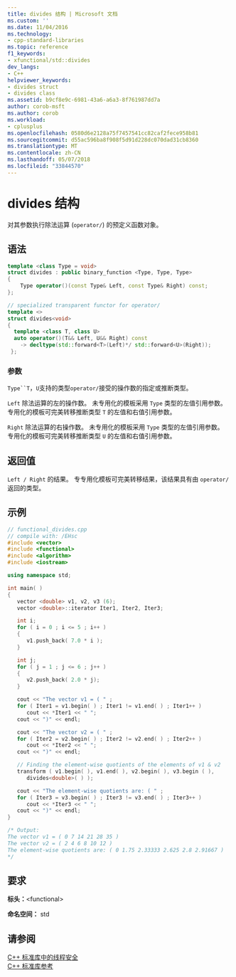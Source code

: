 ```yaml
---
title: divides 结构 | Microsoft 文档
ms.custom: ''
ms.date: 11/04/2016
ms.technology:
- cpp-standard-libraries
ms.topic: reference
f1_keywords:
- xfunctional/std::divides
dev_langs:
- C++
helpviewer_keywords:
- divides struct
- divides class
ms.assetid: b9cf8e9c-6981-43a6-a6a3-8f761987dd7a
author: corob-msft
ms.author: corob
ms.workload:
- cplusplus
ms.openlocfilehash: 0580d6e2128a75f7457541cc82caf2fece958b81
ms.sourcegitcommit: d55ac596ba8f908f5d91d228dc070dad31cb8360
ms.translationtype: MT
ms.contentlocale: zh-CN
ms.lasthandoff: 05/07/2018
ms.locfileid: "33844570"
---
```

# <a name="divides-struct"></a>divides 结构

对其参数执行除法运算 (`operator/`) 的预定义函数对象。

## <a name="syntax"></a>语法

```cpp
template <class Type = void>
struct divides : public binary_function <Type, Type, Type>
{
    Type operator()(const Type& Left, const Type& Right) const;
};

// specialized transparent functor for operator/
template <>
struct divides<void>
{
  template <class T, class U>
  auto operator()(T&& Left, U&& Right) const
    -> decltype(std::forward<T>(Left)*/ std::forward<U>(Right));
 };
```

### <a name="parameters"></a>参数

`Type``T`，`U`支持的类型`operator/`接受的操作数的指定或推断类型。

`Left` 除法运算的左的操作数。 未专用化的模板采用 `Type` 类型的左值引用参数。 专用化的模板可完美转移推断类型 `T` 的左值和右值引用参数。

`Right` 除法运算的右操作数。 未专用化的模板采用 `Type` 类型的左值引用参数。 专用化的模板可完美转移推断类型 `U` 的左值和右值引用参数。

## <a name="return-value"></a>返回值

`Left / Right` 的结果。 专专用化模板可完美转移结果，该结果具有由 `operator/` 返回的类型。

## <a name="example"></a>示例

```cpp
// functional_divides.cpp
// compile with: /EHsc
#include <vector>
#include <functional>
#include <algorithm>
#include <iostream>

using namespace std;

int main( )
{
   vector <double> v1, v2, v3 (6);
   vector <double>::iterator Iter1, Iter2, Iter3;

   int i;
   for ( i = 0 ; i <= 5 ; i++ )
   {
      v1.push_back( 7.0 * i );
   }

   int j;
   for ( j = 1 ; j <= 6 ; j++ )
   {
      v2.push_back( 2.0 * j);
   }

   cout << "The vector v1 = ( " ;
   for ( Iter1 = v1.begin( ) ; Iter1 != v1.end( ) ; Iter1++ )
      cout << *Iter1 << " ";
   cout << ")" << endl;

   cout << "The vector v2 = ( " ;
   for ( Iter2 = v2.begin( ) ; Iter2 != v2.end( ) ; Iter2++ )
      cout << *Iter2 << " ";
   cout << ")" << endl;

   // Finding the element-wise quotients of the elements of v1 & v2
   transform ( v1.begin( ), v1.end( ), v2.begin( ), v3.begin ( ),
      divides<double>( ) );

   cout << "The element-wise quotients are: ( " ;
   for ( Iter3 = v3.begin( ) ; Iter3 != v3.end( ) ; Iter3++ )
      cout << *Iter3 << " ";
   cout << ")" << endl;
}

/* Output:
The vector v1 = ( 0 7 14 21 28 35 )
The vector v2 = ( 2 4 6 8 10 12 )
The element-wise quotients are: ( 0 1.75 2.33333 2.625 2.8 2.91667 )
*/
```

## <a name="requirements"></a>要求

**标头：**\<functional>

**命名空间：** std

## <a name="see-also"></a>请参阅

[C++ 标准库中的线程安全](../standard-library/thread-safety-in-the-cpp-standard-library.md)<br/>
[C++ 标准库参考](../standard-library/cpp-standard-library-reference.md)<br/>
